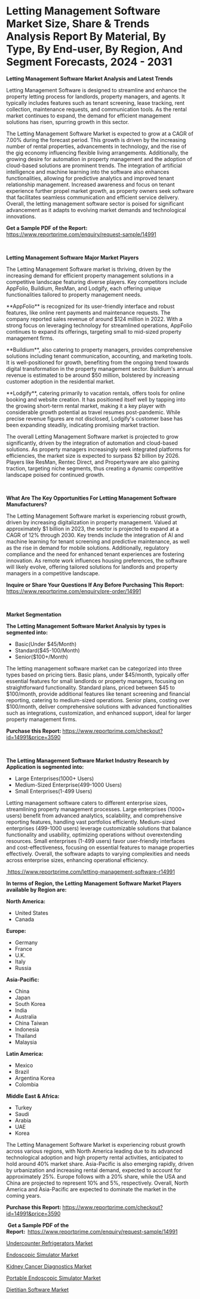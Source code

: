 <p><h1>Letting Management Software Market Size, Share & Trends Analysis Report By Material, By Type, By End-user, By Region, And Segment Forecasts, 2024 - 2031</h1></p><p><strong>Letting Management Software Market Analysis and Latest Trends</strong></p>
<p><p>Letting Management Software is designed to streamline and enhance the property letting process for landlords, property managers, and agents. It typically includes features such as tenant screening, lease tracking, rent collection, maintenance requests, and communication tools. As the rental market continues to expand, the demand for efficient management solutions has risen, spurring growth in this sector.</p><p>The Letting Management Software Market is expected to grow at a CAGR of 7.00% during the forecast period. This growth is driven by the increasing number of rental properties, advancements in technology, and the rise of the gig economy influencing flexible living arrangements. Additionally, the growing desire for automation in property management and the adoption of cloud-based solutions are prominent trends. The integration of artificial intelligence and machine learning into the software also enhances functionalities, allowing for predictive analytics and improved tenant relationship management. Increased awareness and focus on tenant experience further propel market growth, as property owners seek software that facilitates seamless communication and efficient service delivery. Overall, the letting management software sector is poised for significant advancement as it adapts to evolving market demands and technological innovations.</p></p>
<p><strong>Get a Sample PDF of the Report:&nbsp;</strong> <a href="https://www.reportprime.com/enquiry/request-sample/14991?utm_campaign=904&utm_medium=2&utm_source=Github&utm_content=ia&utm_term=29112024&utm_id=letting-management-software">https://www.reportprime.com/enquiry/request-sample/14991</a></p>
<p>&nbsp;</p>
<p><strong>Letting Management Software Major Market Players</strong></p>
<p><p>The Letting Management Software market is thriving, driven by the increasing demand for efficient property management solutions in a competitive landscape featuring diverse players. Key competitors include AppFolio, Buildium, ResMan, and Lodgify, each offering unique functionalities tailored to property management needs.</p><p>**AppFolio** is recognized for its user-friendly interface and robust features, like online rent payments and maintenance requests. The company reported sales revenue of around $124 million in 2022. With a strong focus on leveraging technology for streamlined operations, AppFolio continues to expand its offerings, targeting small to mid-sized property management firms.</p><p>**Buildium**, also catering to property managers, provides comprehensive solutions including tenant communication, accounting, and marketing tools. It is well-positioned for growth, benefiting from the ongoing trend towards digital transformation in the property management sector. Buildium's annual revenue is estimated to be around $50 million, bolstered by increasing customer adoption in the residential market.</p><p>**Lodgify**, catering primarily to vacation rentals, offers tools for online booking and website creation. It has positioned itself well by tapping into the growing short-term rental market, making it a key player with considerable growth potential as travel resumes post-pandemic. While precise revenue figures are not disclosed, Lodgify's customer base has been expanding steadily, indicating promising market traction.</p><p>The overall Letting Management Software market is projected to grow significantly, driven by the integration of automation and cloud-based solutions. As property managers increasingly seek integrated platforms for efficiencies, the market size is expected to surpass $2 billion by 2026. Players like ResMan, Rentec Direct, and Propertyware are also gaining traction, targeting niche segments, thus creating a dynamic competitive landscape poised for continued growth.</p></p>
<p>&nbsp;</p>
<p><strong>What Are The Key Opportunities For Letting Management Software Manufacturers?</strong></p>
<p><p>The Letting Management Software market is experiencing robust growth, driven by increasing digitalization in property management. Valued at approximately $1 billion in 2023, the sector is projected to expand at a CAGR of 12% through 2030. Key trends include the integration of AI and machine learning for tenant screening and predictive maintenance, as well as the rise in demand for mobile solutions. Additionally, regulatory compliance and the need for enhanced tenant experiences are fostering innovation. As remote work influences housing preferences, the software will likely evolve, offering tailored solutions for landlords and property managers in a competitive landscape.</p></p>
<p><strong>Inquire or Share Your Questions If Any Before Purchasing This Report:</strong> <a href="https://www.reportprime.com/enquiry/pre-order/14991?utm_campaign=904&utm_medium=2&utm_source=Github&utm_content=ia&utm_term=29112024&utm_id=letting-management-software">https://www.reportprime.com/enquiry/pre-order/14991</a></p>
<p>&nbsp;</p>
<p><strong>Market Segmentation</strong></p>
<p><strong>The Letting Management Software Market Analysis by types is segmented into:</strong></p>
<p><ul><li>Basic(Under $45/Month)</li><li>Standard($45-100/Month)</li><li>Senior($100+/Month)</li></ul></p>
<p><p>The letting management software market can be categorized into three types based on pricing tiers. Basic plans, under $45/month, typically offer essential features for small landlords or property managers, focusing on straightforward functionality. Standard plans, priced between $45 to $100/month, provide additional features like tenant screening and financial reporting, catering to medium-sized operations. Senior plans, costing over $100/month, deliver comprehensive solutions with advanced functionalities such as integrations, customization, and enhanced support, ideal for larger property management firms.</p></p>
<p><strong>Purchase this Report:&nbsp;</strong><a href="https://www.reportprime.com/checkout?id=14991&price=3590&utm_campaign=904&utm_medium=2&utm_source=Github&utm_content=ia&utm_term=29112024&utm_id=letting-management-software">https://www.reportprime.com/checkout?id=14991&price=3590</a></p>
<p>&nbsp;</p>
<p><strong>The Letting Management Software Market Industry Research by Application is segmented into:</strong></p>
<p><ul><li>Large Enterprises(1000+ Users)</li><li>Medium-Sized Enterprise(499-1000 Users)</li><li>Small Enterprises(1-499 Users)</li></ul></p>
<p><p>Letting management software caters to different enterprise sizes, streamlining property management processes. Large enterprises (1000+ users) benefit from advanced analytics, scalability, and comprehensive reporting features, handling vast portfolios efficiently. Medium-sized enterprises (499-1000 users) leverage customizable solutions that balance functionality and usability, optimizing operations without overextending resources. Small enterprises (1-499 users) favor user-friendly interfaces and cost-effectiveness, focusing on essential features to manage properties effectively. Overall, the software adapts to varying complexities and needs across enterprise sizes, enhancing operational efficiency.</p></p>
<p><a href="https://www.reportprime.com/letting-management-software-r14991?utm_campaign=904&utm_medium=2&utm_source=Github&utm_content=ia&utm_term=29112024&utm_id=letting-management-software">&nbsp;https://www.reportprime.com/letting-management-software-r14991</a></p>
<p><strong>In terms of Region, the Letting Management Software Market Players available by Region are:</strong></p>
<p>
    <p> <strong> North America: </strong>
        <ul>
            <li>United States</li>
            <li>Canada</li>
        </ul>
        </p> 
    <p> <strong> Europe: </strong>
        <ul>
            <li>Germany</li>
            <li>France</li>
            <li>U.K.</li>
            <li>Italy</li>
            <li>Russia</li>
        </ul>
        </p> 
    <p> <strong> Asia-Pacific: </strong>
        <ul>
            <li>China</li>
            <li>Japan</li>
            <li>South Korea</li>
            <li>India</li>
            <li>Australia</li>
            <li>China Taiwan</li>
            <li>Indonesia</li>
            <li>Thailand</li>
            <li>Malaysia</li>
        </ul>
        </p> 
    <p> <strong> Latin America: </strong>
        <ul>
            <li>Mexico</li>
            <li>Brazil</li>
            <li>Argentina Korea</li>
            <li>Colombia</li>
        </ul>
        </p> 
    <p> <strong> Middle East & Africa: </strong>
        <ul>
            <li>Turkey</li>
            <li>Saudi</li>
            <li>Arabia</li>
            <li>UAE</li>
            <li>Korea</li>
        </ul>
    </p>
    </p>
<p><p>The Letting Management Software Market is experiencing robust growth across various regions, with North America leading due to its advanced technological adoption and high property rental activities, anticipated to hold around 40% market share. Asia-Pacific is also emerging rapidly, driven by urbanization and increasing rental demand, expected to account for approximately 25%. Europe follows with a 20% share, while the USA and China are projected to represent 10% and 5%, respectively. Overall, North America and Asia-Pacific are expected to dominate the market in the coming years.</p></p>
<p><strong>Purchase this Report: </strong><a href="https://www.reportprime.com/checkout?id=14991&price=3590&utm_campaign=904&utm_medium=2&utm_source=Github&utm_content=ia&utm_term=29112024&utm_id=letting-management-software">https://www.reportprime.com/checkout?id=14991&price=3590</a></p>
<p>&nbsp;<strong>Get a Sample PDF of the Report:&nbsp;&nbsp;</strong><a href="https://www.reportprime.com/enquiry/request-sample/14991?utm_campaign=904&utm_medium=2&utm_source=Github&utm_content=ia&utm_term=29112024&utm_id=letting-management-software">https://www.reportprime.com/enquiry/request-sample/14991</a></p>
<p><strong></strong></p>
<p><p><a href="https://www.linkedin.com/pulse/global-undercounter-refrigerators-market-study-2024-2031-cetle?utm_campaign=904&utm_medium=2&utm_source=Github&utm_content=ia&utm_term=29112024&utm_id=letting-management-software">Undercounter Refrigerators Market</a></p><p><a href="https://issuu.com/reportprime-2/docs/endoscopic-simulator-market-size-2030.pptx?utm_campaign=904&utm_medium=2&utm_source=Github&utm_content=ia&utm_term=29112024&utm_id=letting-management-software">Endoscopic Simulator Market</a></p><p><a href="https://www.linkedin.com/pulse/future-outlook-kidney-cancer-diagnostics-market-20242031-ck4he?utm_campaign=904&utm_medium=2&utm_source=Github&utm_content=ia&utm_term=29112024&utm_id=letting-management-software">Kidney Cancer Diagnostics Market</a></p><p><a href="https://issuu.com/reportprime-2/docs/portable-endoscopic-simulator-market-size-2030.ppt?utm_campaign=904&utm_medium=2&utm_source=Github&utm_content=ia&utm_term=29112024&utm_id=letting-management-software">Portable Endoscopic Simulator Market</a></p><p><a href="https://github.com/lindaopodray/Market-Research-Report-List-1/blob/main/dietitian-software-market.md?utm_campaign=904&utm_medium=2&utm_source=Github&utm_content=ia&utm_term=29112024&utm_id=letting-management-software">Dietitian Software Market</a></p></p>
